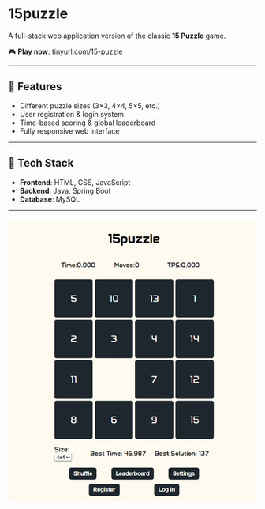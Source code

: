 # 15puzzle

A full-stack web application version of the classic **15 Puzzle** game.

🎮 **Play now**: [tinyurl.com/15-puzzle](https://tinyurl.com/15-puzzle)

---

## 🧩 Features
- Different puzzle sizes (3×3, 4×4, 5×5, etc.)
- User registration & login system
- Time-based scoring & global leaderboard
- Fully responsive web interface
---

## 🚀 Tech Stack

- **Frontend**: HTML, CSS, JavaScript  
- **Backend**: Java, Spring Boot  
- **Database**: MySQL  

---
### ![Puzzle Preview](src\main\resources\static\assets\image_1.jpg)

 

